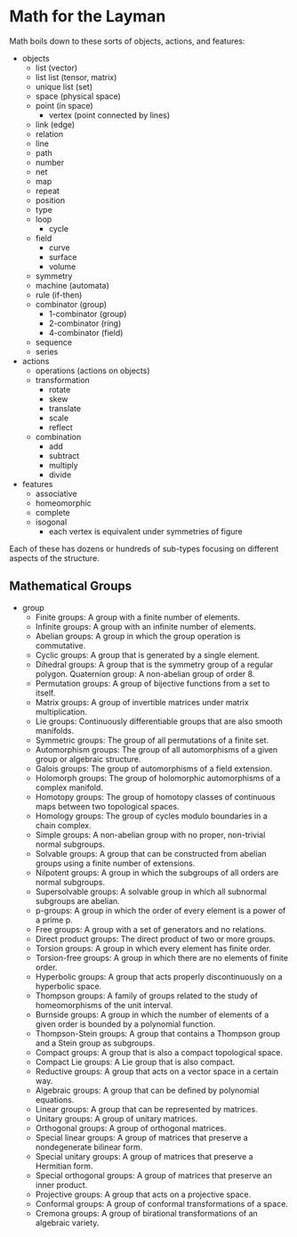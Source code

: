 # Math for the Layman

Math boils down to these sorts of objects, actions, and features:

- objects
  - list (vector)
  - list list (tensor, matrix)
  - unique list (set)
  - space (physical space)
  - point (in space)
    - vertex (point connected by lines)
  - link (edge)
  - relation
  - line
  - path
  - number
  - net
  - map
  - repeat
  - position
  - type
  - loop
    - cycle
  - field
    - curve
    - surface
    - volume
  - symmetry
  - machine (automata)
  - rule (if-then)
  - combinator (group)
    - 1-combinator (group)
    - 2-combinator (ring)
    - 4-combinator (field)
  - sequence
  - series
- actions
  - operations (actions on objects)
  - transformation
    - rotate
    - skew
    - translate
    - scale
    - reflect
  - combination
    - add
    - subtract
    - multiply
    - divide
- features
  - associative
  - homeomorphic
  - complete
  - isogonal
    - each vertex is equivalent under symmetries of figure

Each of these has dozens or hundreds of sub-types focusing on different aspects of the structure.

## Mathematical Groups

- group
  - Finite groups: A group with a finite number of elements.
  - Infinite groups: A group with an infinite number of elements.
  - Abelian groups: A group in which the group operation is commutative.
  - Cyclic groups: A group that is generated by a single element.
  - Dihedral groups: A group that is the symmetry group of a regular polygon.
    Quaternion group: A non-abelian group of order 8.
  - Permutation groups: A group of bijective functions from a set to itself.
  - Matrix groups: A group of invertible matrices under matrix multiplication.
  - Lie groups: Continuously differentiable groups that are also smooth manifolds.
  - Symmetric groups: The group of all permutations of a finite set.
  - Automorphism groups: The group of all automorphisms of a given group or algebraic structure.
  - Galois groups: The group of automorphisms of a field extension.
  - Holomorph groups: The group of holomorphic automorphisms of a complex manifold.
  - Homotopy groups: The group of homotopy classes of continuous maps between two topological spaces.
  - Homology groups: The group of cycles modulo boundaries in a chain complex.
  - Simple groups: A non-abelian group with no proper, non-trivial normal subgroups.
  - Solvable groups: A group that can be constructed from abelian groups using a finite number of extensions.
  - Nilpotent groups: A group in which the subgroups of all orders are normal subgroups.
  - Supersolvable groups: A solvable group in which all subnormal subgroups are abelian.
  - p-groups: A group in which the order of every element is a power of a prime p.
  - Free groups: A group with a set of generators and no relations.
  - Direct product groups: The direct product of two or more groups.
  - Torsion groups: A group in which every element has finite order.
  - Torsion-free groups: A group in which there are no elements of finite order.
  - Hyperbolic groups: A group that acts properly discontinuously on a hyperbolic space.
  - Thompson groups: A family of groups related to the study of homeomorphisms of the unit interval.
  - Burnside groups: A group in which the number of elements of a given order is bounded by a polynomial function.
  - Thompson-Stein groups: A group that contains a Thompson group and a Stein group as subgroups.
  - Compact groups: A group that is also a compact topological space.
  - Compact Lie groups: A Lie group that is also compact.
  - Reductive groups: A group that acts on a vector space in a certain way.
  - Algebraic groups: A group that can be defined by polynomial equations.
  - Linear groups: A group that can be represented by matrices.
  - Unitary groups: A group of unitary matrices.
  - Orthogonal groups: A group of orthogonal matrices.
  - Special linear groups: A group of matrices that preserve a nondegenerate bilinear form.
  - Special unitary groups: A group of matrices that preserve a Hermitian form.
  - Special orthogonal groups: A group of matrices that preserve an inner product.
  - Projective groups: A group that acts on a projective space.
  - Conformal groups: A group of conformal transformations of a space.
  - Cremona groups: A group of birational transformations of an algebraic variety.
